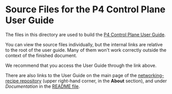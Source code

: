 # Source Files for the P4 Control Plane User Guide

The files in this directory are used to build the
[P4 Control Plane User Guide](https://ipdk.io/p4cp-userguide/).

You can view the source files individually, but the internal links are
relative to the root of the user guide. Many of them won't work correctly
outside the context of the finished document.

We recommend that you access the User Guide through the link above.

There are also links to the User Guide on the main page of the
[networking-recipe repository](https://github.com/ipdk-io/networking-recipe)
(upper right-hand corner, in the **About** section), and under _Documentation_
in the [README file](https://github.com/ipdk-io/networking-recipe#readme).
